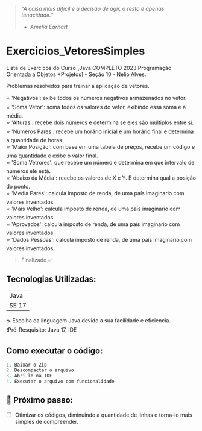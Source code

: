 > *“A coisa mais difícil é a decisão de agir, o resto é apenas tenacidade.”* 
> - *Amelia Earhart*

# Exercicios_VetoresSimples
Lista de Exercícos do Curso [Java COMPLETO 2023 Programação Orientada a Objetos +Projetos] - Seção 10 - Nelio Alves.

Problemas resolvidos para treinar a aplicação de vetores.

⭐ 'Negativos': exibe todos os números negativos armazenados no vetor. <br>
⭐ 'Soma Vetor': soma todos os valores do vetor, exibindo essa soma e a média. <br>
⭐ 'Alturas': recebe dois números e determina se eles são múltiplos entre si. <br>
⭐ 'Números Pares': recebe um horário inicial e um horário final e determina a quantidade de horas. <br>
⭐ 'Maior Posição': com base em uma tabela de preços, recebe um código e uma quantidade e exibe o valor final. <br>
⭐ 'Soma Vetrores': que recebe um número e determina em que intervalo de números ele está. <br>
⭐ 'Abaixo da Média': recebe os valores de X e Y. E determina qual a posição do ponto. <br>
⭐ 'Media Pares': calcula imposto de renda, de uma país imaginario com valores inventados. <br>
⭐ 'Mais Velho': calcula imposto de renda, de uma país imaginario com valores inventados. <br>
⭐ 'Aprovados': calcula imposto de renda, de uma país imaginario com valores inventados. <br>
⭐ 'Dados Pessoas': calcula imposto de renda, de uma país imaginario com valores inventados. <br>
> Finalizado ✅

## Tecnologias Utilizadas:
<table>
  <tr>
    <td> Java </td>
  </tr>
  <tr>
    <td> SE 17 </td>
  </tr>
</table>
☕ Escolha da linguagem Java devido a sua facilidade e eficiencia. <br>
❗Pré-Resquisito: Java 17, IDE <br>

## Como executar o código:
```Java
1. Baixar o Zip
2. Descompactar o arquivo
3. Abri-lo na IDE
4. Executar o arquivo com funcionalidade
```

## 👟 Próximo passo:
- [ ] Otimizar os códigos, diminuindo a quantidade de linhas e torna-lo mais simples de compreender.
